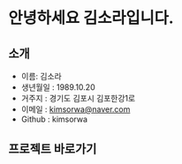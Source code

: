 # 안녕하세요 김소라입니다.

## 소개
- 이름: 김소라
- 생년월일 : 1989.10.20
- 거주지 : 경기도 김포시 김포한강1로
- 이메일 : kimsorwa@naver.com
- Github : kimsorwa

## 프로젝트 바로가기
